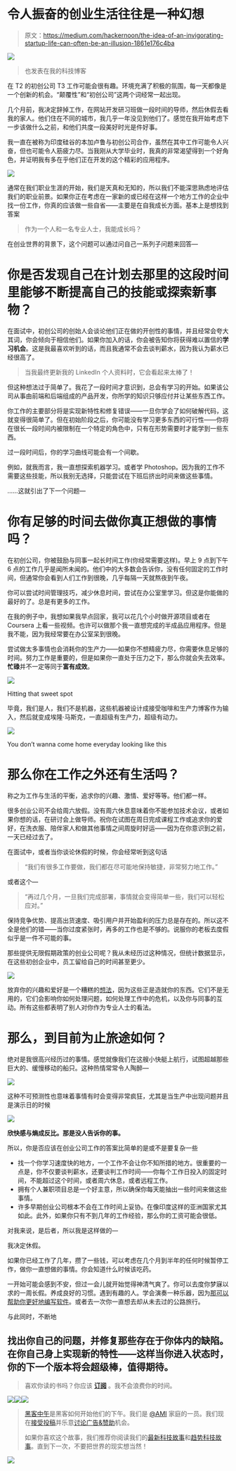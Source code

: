 # 令人振奋的创业生活往往是一种幻想

> 原文：<https://medium.com/hackernoon/the-idea-of-an-invigorating-startup-life-can-often-be-an-illusion-1861e176c4ba>

![](img/adae83621779bbb1166937bfaec434e5.png)

> 也发表在我的科技博客

在 T2 的初创公司 T3 工作可能会很有趣。环境充满了积极的氛围，每一天都像是一个创新的机会。“颠覆性”和“初创公司”这两个词经常一起出现。

几个月前，我决定辞掉工作，在网站开发研习班做一段时间的导师，然后休假去看我的家人。他们住在不同的城市，我几乎一年没见到他们了。感觉在我开始考虑下一步该做什么之前，和他们共度一段美好时光是件好事。

我一直在被称为印度硅谷的本加卢鲁与初创公司合作，虽然在其中工作可能令人兴奋，但也可能令人筋疲力尽。当我刚从大学毕业时，我真的非常渴望得到一个好角色，并证明我有多在乎他们正在开发的这个精彩的应用程序。

![](img/2add81f2920abc6caff06235d5f2fb31.png)

通常在我们职业生涯的开始，我们是天真和无知的，所以我们不能深思熟虑地评估我们的职业前景。如果你正在考虑在一家新的或已经在这样一个地方工作的企业中找一份工作，你真的应该做一些自省——主要是在自我成长方面。基本上是想找到答案

> 作为一个人和一名专业人士，我能成长吗？

在创业世界的背景下，这个问题可以通过问自己一系列子问题来回答—

# 你是否发现自己在计划去那里的这段时间里能够不断提高自己的技能或探索新事物？

在面试中，初创公司的创始人会谈论他们正在做的开创性的事情，并且经常会夸大其词，你会倾向于相信他们。如果你加入的话，你会被告知你将获得难以置信的**学习机会**。这是我最喜欢听到的话，而且我通常不会去谈判薪水，因为我认为薪水已经很高了。

> 当我最终更新我的 LinkedIn 个人资料时，它会看起来太棒了！

但这种想法过于简单了。我花了一段时间才意识到，总会有学习的开始。如果该公司从事由前端和后端组成的产品开发，你所学的知识只够应付并让某些东西工作。

你工作的主要部分将是实现新特性和修复错误——一旦你学会了如何破解代码，这就变得很简单了。但在初始阶段之后，你可能没有学习更多东西的可行性——你将在很长一段时间内被限制在一个特定的角色中，只有在形势需要时才能学到一些东西。

过一段时间后，你的学习曲线可能会有一个间歇。

例如，就我而言，我一直想探索机器学习。或者学 Photoshop。因为我的工作不需要这些技能，所以我别无选择，只能尝试在下班后挤出时间来做这些事情。

……这就引出了下一个问题—

# 你有足够的时间去做你真正想做的事情吗？

在初创公司，你被鼓励与同事一起长时间工作(你经常需要这样)。早上 9 点到下午 6 点的工作几乎是闻所未闻的。他们中的大多数会告诉你，没有任何固定的工作时间，但通常你会看到人们工作到很晚，几乎每隔一天就熬夜到午夜。

你可以尝试时间管理技巧，减少休息时间，尝试在办公室里学习。但这是你能做的最好的了。总是有更多的工作。

在我的例子中，我想如果我早点回家，我可以花几个小时做开源项目或者在 Coursera 上看一些视频。也许可以做那个我一直想完成的半成品应用程序。但是我不能，因为我经常要在办公室呆到很晚。

尝试做太多事情也会消耗你的生产力——如果你不想精疲力尽，你需要休息足够的时间。努力工作是重要的，但是如果你一直处于压力之下，那么你就会失去效率。**忙碌**并不一定等同于**富有成效**。

![](img/123963e66799cc86b886fb572e47edcc.png)

Hitting that sweet spot

毕竟，我们是人，我们不是机器，这些机器被设计成接受咖啡和生产力博客作为输入，然后就变成埃隆·马斯克，一直超级有生产力，超级有动力。

![](img/949581c99a902547dc0199c6b1b3a45f.png)

You don’t wanna come home everyday looking like this

# 那么你在工作之外还有生活吗？

称之为工作与生活的平衡，追求你的兴趣、激情、爱好等等。他们都一样。

很多创业公司不会给周六放假。没有周六休息意味着你不能参加技术会议，或者如果你想的话，在研讨会上做导师。祝你在试图在周日完成课程工作或追求你的爱好，在洗衣服、陪伴家人和做其他事情之间周旋时好运——因为在你意识到之前，一天已经过去了。

在面试中，或者当你谈论休假的时候，你会经常听到这句话

> “我们有很多工作要做，我们都在尽可能地保持敏捷，非常努力地工作。”

或者这个—

> “再过几个月，一旦我们完成部署，事情就会变得简单一些，我们可以轻松应对。”

保持竞争优势、提高出货速度、吸引用户并开始盈利的压力总是存在的。所以这不全是他们的错——当你过度紧张时，再多的工作也是不够的。说服你的老板去度假似乎是一件不可能的事。

那些提供无限假期政策的创业公司呢？我从未经历过这种情况，但统计数据显示，在这些初创企业中，员工留给自己的时间甚至更少。

![](img/5f906b0273fd6d33f1f3c2361a846794.png)

放弃你的兴趣和爱好是一个糟糕的[想法](https://hackernoon.com/tagged/idea)，因为这些正是造就你的东西。它们不是无用的，它们会影响你如何处理问题，如何处理工作中的危机，以及你与同事的互动。所有这些都表明了别人对你作为专业人士的看法。

# 那么，到目前为止旅途如何？

绝对是我很高兴经历过的事情。感觉就像我们在这艘小快艇上航行，试图超越那些巨大的、缓慢移动的船只。这种热情常常令人陶醉—

![](img/f9c020ae4f33279ba093ac78f3769fad.png)

这种不可预测性也意味着事情有时会变得非常疯狂，尤其是当生产中出现问题并且是演示日的时候

![](img/25cbcd9d5edd6ae0ad765a14ef68feeb.png)

**欣快感与熵成反比。那是没人告诉你的事。**

所以，你是否应该在创业公司工作的答案比简单的是或不是要复杂一些

*   找一个你学习速度快的地方，一个工作不会让你不知所措的地方。很重要的一点是，你不仅要谈判薪水，还要谈判工作时间——你每个工作日投入的固定时间，不能超过这个时间，或者周六休息，或者远程工作。
*   拥有个人兼职项目总是一个好主意，所以确保你每天能抽出一些时间来做这些事情。
*   许多早期创业公司根本不会在工作时间上妥协。在像印度这样的亚洲国家尤其如此。此外，如果你只有不到几年的工作经验，那么你的工资可能会很低。

对我来说，是后者，所以我是这样做的—

我决定休假。

如果你已经工作了几年，攒了一些钱，可以考虑在几个月到半年的任何时候暂停工作，做你一直想做的事情。你会知道什么时候该吃药。

一开始可能会感到不安，但过一会儿就开始觉得神清气爽了。你可以去度你梦寐以求的一周长假。养成良好的习惯。遇到有趣的人。学会演奏一种乐器，因为[那可以帮助你更好地编写软件](/javascript-scene/are-programmer-brains-different-2068a52648a7#.63whpk9a4)。或者去一次你一直想去却从未去过的公路旅行。

与此同时，不断地

## 找出你自己的问题，并修复那些存在于你体内的缺陷。在你自己身上实现新的特性——这样当你进入状态时，你的下一个版本将会超级棒，值得期待。

> 喜欢你读的书吗？你应该 [**订阅**](https://forum.booleanhunter.com/) 。我不会浪费你的时间。

[![](img/50ef4044ecd4e250b5d50f368b775d38.png)](http://bit.ly/HackernoonFB)[![](img/979d9a46439d5aebbdcdca574e21dc81.png)](https://goo.gl/k7XYbx)[![](img/2930ba6bd2c12218fdbbf7e02c8746ff.png)](https://goo.gl/4ofytp)

> [黑客中午](http://bit.ly/Hackernoon)是黑客如何开始他们的下午。我们是 [@AMI](http://bit.ly/atAMIatAMI) 家庭的一员。我们现在[接受投稿](http://bit.ly/hackernoonsubmission)并乐意[讨论广告&赞助](mailto:partners@amipublications.com)机会。
> 
> 如果你喜欢这个故事，我们推荐你阅读我们的[最新科技故事](http://bit.ly/hackernoonlatestt)和[趋势科技故事](https://hackernoon.com/trending)。直到下一次，不要把世界的现实想当然！

![](img/be0ca55ba73a573dce11effb2ee80d56.png)
